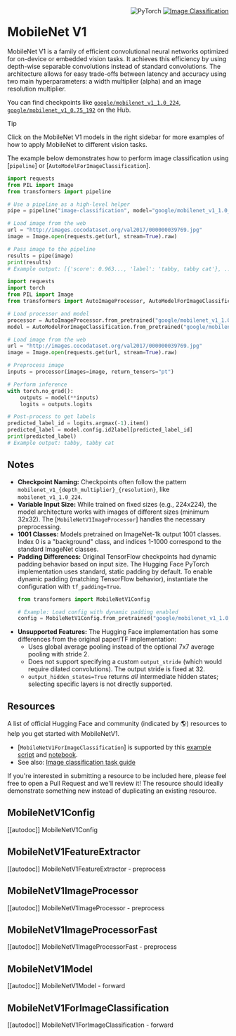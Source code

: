 <!--Copyright 2022 The HuggingFace Team. All rights reserved.

Licensed under the Apache License, Version 2.0 (the "License"); you may not use this file except in compliance with
the License. You may obtain a copy of the License at

http://www.apache.org/licenses/LICENSE-2.0

Unless required by applicable law or agreed to in writing, software distributed under the License is distributed on
an "AS IS" BASIS, WITHOUT WARRANTIES OR CONDITIONS OF ANY KIND, either express or implied. See the License for the
specific language governing permissions and limitations under the License.

⚠️ Note that this file is in Markdown but contain specific syntax for our doc-builder (similar to MDX) that may not be
rendered properly in your Markdown viewer.

-->

<!-- Floating div for badges, image classification task -->
<div style="float: right;">
    <div class="flex flex-wrap space-x-1">
        <img alt="PyTorch" src="https://img.shields.io/badge/PyTorch-EE4C2C?style=flat&logo=pytorch&logoColor=white">
        <a href="https://huggingface.co/docs/transformers/tasks/image_classification">
            <img alt="Image Classification" src="https://img.shields.io/badge/Task-Image%20Classification-yellow">
        </a>
        <!-- Add TF/Flax badges if supported -->
    </div>
</div>

# MobileNet V1

MobileNet V1 is a family of efficient convolutional neural networks optimized for on-device or embedded vision tasks. It achieves this efficiency by using depth-wise separable convolutions instead of standard convolutions. The architecture allows for easy trade-offs between latency and accuracy using two main hyperparameters: a width multiplier (alpha) and an image resolution multiplier.

You can find checkpoints like [`google/mobilenet_v1_1.0_224`](https://huggingface.co/google/mobilenet_v1_1.0_224), [`google/mobilenet_v1_0.75_192`](https://huggingface.co/google/mobilenet_v1_0.75_192) on the Hub.

> [!TIP]
> Click on the MobileNet V1 models in the right sidebar for more examples of how to apply MobileNet to different vision tasks.



The example below demonstrates how to perform image classification using [`pipeline`] or [`AutoModelForImageClassification`].


<hfoptions id="usage">
<hfoption id="Pipeline">

```python
import requests
from PIL import Image
from transformers import pipeline

# Use a pipeline as a high-level helper
pipe = pipeline("image-classification", model="google/mobilenet_v1_1.0_224")

# Load image from the web
url = "http://images.cocodataset.org/val2017/000000039769.jpg"
image = Image.open(requests.get(url, stream=True).raw)

# Pass image to the pipeline
results = pipe(image)
print(results)
# Example output: [{'score': 0.963..., 'label': 'tabby, tabby cat'}, ...]
```

</hfoption>
<hfoption id="AutoModel">

```python
import requests
import torch
from PIL import Image
from transformers import AutoImageProcessor, AutoModelForImageClassification

# Load processor and model
processor = AutoImageProcessor.from_pretrained("google/mobilenet_v1_1.0_224")
model = AutoModelForImageClassification.from_pretrained("google/mobilenet_v1_1.0_224")

# Load image from the web
url = "http://images.cocodataset.org/val2017/000000039769.jpg"
image = Image.open(requests.get(url, stream=True).raw)

# Preprocess image
inputs = processor(images=image, return_tensors="pt")

# Perform inference
with torch.no_grad():
    outputs = model(**inputs)
    logits = outputs.logits

# Post-process to get labels
predicted_label_id = logits.argmax(-1).item()
predicted_label = model.config.id2label[predicted_label_id]
print(predicted_label)
# Example output: tabby, tabby cat
```

</hfoption>
</hfoptions>

<!-- Quantization section omitted - HF checkpoints not quantized per original docs -->
<!-- Attention Visualization section omitted - Not applicable for this model type -->


## Notes

-   **Checkpoint Naming:** Checkpoints often follow the pattern `mobilenet_v1_{depth_multiplier}_{resolution}`, like `mobilenet_v1_1.0_224`.
-   **Variable Input Size:** While trained on fixed sizes (e.g., 224x224), the model architecture works with images of different sizes (minimum 32x32). The [`MobileNetV1ImageProcessor`] handles the necessary preprocessing.
-   **1001 Classes:** Models pretrained on ImageNet-1k output 1001 classes. Index 0 is a "background" class, and indices 1-1000 correspond to the standard ImageNet classes.
-   **Padding Differences:** Original TensorFlow checkpoints had dynamic padding behavior based on input size. The Hugging Face PyTorch implementation uses standard, static padding by default. To enable dynamic padding (matching TensorFlow behavior), instantiate the configuration with `tf_padding=True`.
    ```python
    from transformers import MobileNetV1Config

    # Example: Load config with dynamic padding enabled
    config = MobileNetV1Config.from_pretrained("google/mobilenet_v1_1.0_224", tf_padding=True)
    ```
-   **Unsupported Features:** The Hugging Face implementation has some differences from the original paper/TF implementation:
    -   Uses global average pooling instead of the optional 7x7 average pooling with stride 2.
    -   Does not support specifying a custom `output_stride` (which would require dilated convolutions). The output stride is fixed at 32.
    -   `output_hidden_states=True` returns *all* intermediate hidden states; selecting specific layers is not directly supported.

## Resources

A list of official Hugging Face and community (indicated by 🌎) resources to help you get started with MobileNetV1.

<PipelineTag pipeline="image-classification"/>

- [`MobileNetV1ForImageClassification`] is supported by this [example script](https://github.com/huggingface/transformers/tree/main/examples/pytorch/image-classification) and [notebook](https://colab.research.google.com/github/huggingface/notebooks/blob/main/examples/image_classification.ipynb).
- See also: [Image classification task guide](../tasks/image_classification)

If you're interested in submitting a resource to be included here, please feel free to open a Pull Request and we'll review it! The resource should ideally demonstrate something new instead of duplicating an existing resource.

## MobileNetV1Config

[[autodoc]] MobileNetV1Config

## MobileNetV1FeatureExtractor

[[autodoc]] MobileNetV1FeatureExtractor
    - preprocess

## MobileNetV1ImageProcessor

[[autodoc]] MobileNetV1ImageProcessor
    - preprocess

## MobileNetV1ImageProcessorFast

[[autodoc]] MobileNetV1ImageProcessorFast
    - preprocess

## MobileNetV1Model

[[autodoc]] MobileNetV1Model
    - forward

## MobileNetV1ForImageClassification

[[autodoc]] MobileNetV1ForImageClassification
    - forward
